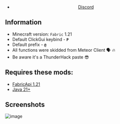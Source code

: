<p align="center">
    <blockquote class="imgur-embed-pub" lang="en" data-id="a/Slzapy6" data-context="false" ><a href="//imgur.com/a/Slzapy6"></a></blockquote><script async src="//s.imgur.com/min/embed.js" charset="utf-8"></script>
</p>
 
<div align="center">

- [Discord](https://discord.gg/ajNJTkapdQ)

</div>


## Information
- Minecraft version: ```Fabric``` 1.21
- Default ClickGui keybind - **```P```**
- Default prefix  - **```@```**
- All functions were skidded from Meteor Client 🗣 🔥
- Be aware it's a ThunderHack paste 😎

## Requires these mods:
- [FabricApi 1.21](https://www.curseforge.com/minecraft/mc-mods/fabric-api/files/5531908)
- [Java 21+](https://www.oracle.com/java/technologies/javase/jdk21-archive-downloads.html)

## Screenshots
![image](https://imgur.com/a/ji7YNDh)
